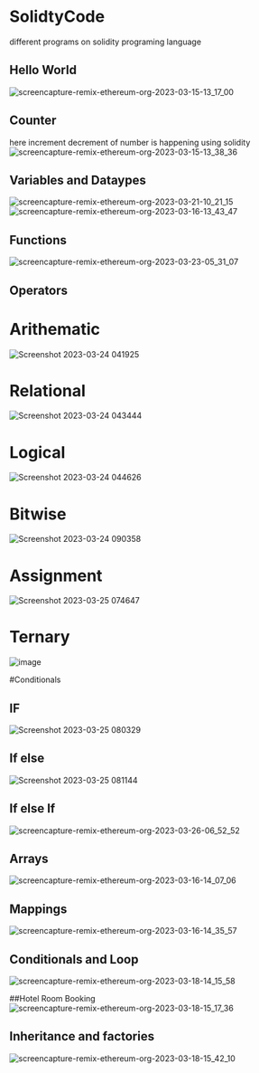 # SolidtyCode
different programs on solidity programing language

## Hello World
![screencapture-remix-ethereum-org-2023-03-15-13_17_00](https://user-images.githubusercontent.com/121287753/225243013-3177040d-475e-4a4e-8288-a5ad2bd2db85.png)

## Counter 
here increment decrement of number is happening using solidity
![screencapture-remix-ethereum-org-2023-03-15-13_38_36](https://user-images.githubusercontent.com/121287753/225246976-dfeb768b-16ed-45ca-bd1d-37efaaa4ba09.png)

## Variables and Dataypes
![screencapture-remix-ethereum-org-2023-03-21-10_21_15](https://user-images.githubusercontent.com/121287753/226521897-1a01384c-c0da-4960-a990-f14e017a0da0.png)
![screencapture-remix-ethereum-org-2023-03-16-13_43_47](https://user-images.githubusercontent.com/121287753/225555446-069a857f-8847-4fe9-ad11-4bff377b056b.png)

## Functions
![screencapture-remix-ethereum-org-2023-03-23-05_31_07](https://user-images.githubusercontent.com/121287753/227065431-74433414-56b1-4714-8f4d-3fa1c2fe03be.png)

## Operators
# Arithematic
![Screenshot 2023-03-24 041925](https://user-images.githubusercontent.com/121287753/227381842-1cf78523-0c79-42d5-8985-b7958d5d4caa.png)
# Relational
![Screenshot 2023-03-24 043444](https://user-images.githubusercontent.com/121287753/227383844-98134821-3a31-4626-b0a1-318170c4bab0.png)
# Logical
![Screenshot 2023-03-24 044626](https://user-images.githubusercontent.com/121287753/227385299-03314b09-2b65-44f8-8584-948cad21a0ef.png)
# Bitwise
![Screenshot 2023-03-24 090358](https://user-images.githubusercontent.com/121287753/227417797-52dbe55a-8ba0-4176-9ffe-5fd15d249982.png)
# Assignment
![Screenshot 2023-03-25 074647](https://user-images.githubusercontent.com/121287753/227681624-3515619c-e63b-403f-b9fd-fbfed34de7da.png)
# Ternary
![image](https://user-images.githubusercontent.com/121287753/227681974-6bad472c-29cb-4746-8427-d802b35375cd.png)

#Conditionals
## IF
![Screenshot 2023-03-25 080329](https://user-images.githubusercontent.com/121287753/227682286-eb973626-cf72-475d-b5ef-0cb100321b34.png)
## If else
![Screenshot 2023-03-25 081144](https://user-images.githubusercontent.com/121287753/227682673-f44de92a-fdcc-467b-8716-d90e4f29f4fa.png)
## If else If
![screencapture-remix-ethereum-org-2023-03-26-06_52_52](https://user-images.githubusercontent.com/121287753/227750199-c5e91e95-06b1-4d1c-bcca-65697d46e968.png)

## Arrays
![screencapture-remix-ethereum-org-2023-03-16-14_07_06](https://user-images.githubusercontent.com/121287753/225561147-3ef78a10-b305-422d-ab12-31e119b99ebd.png)

## Mappings
![screencapture-remix-ethereum-org-2023-03-16-14_35_57](https://user-images.githubusercontent.com/121287753/225568071-347687ea-99d7-4c40-bd7f-231ed0683dab.png)

## Conditionals and Loop
![screencapture-remix-ethereum-org-2023-03-18-14_15_58](https://user-images.githubusercontent.com/121287753/226095381-915993b4-042c-4d49-9aef-3049f812814e.png)

##Hotel Room Booking
![screencapture-remix-ethereum-org-2023-03-18-15_17_36](https://user-images.githubusercontent.com/121287753/226098153-640feee1-cdf3-4db5-b58c-4efc4a603b68.png)

## Inheritance and factories
![screencapture-remix-ethereum-org-2023-03-18-15_42_10](https://user-images.githubusercontent.com/121287753/226099504-3712e043-4326-4157-933c-171eb5b76377.png)
